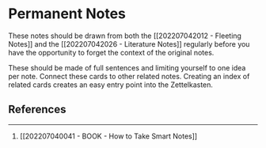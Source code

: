# Permanent Notes

These notes should be drawn from both the [[202207042012 - Fleeting Notes]] and the [[202207042026 - Literature Notes]] regularly before you have the opportunity to forget the context of the original notes.

These should be made of full sentences and limiting yourself to one idea per note. Connect these cards to other related notes. Creating an index of related cards creates an easy entry point into the Zettelkasten.

## References
---
1. [[202207040041 - BOOK - How to Take Smart Notes]]